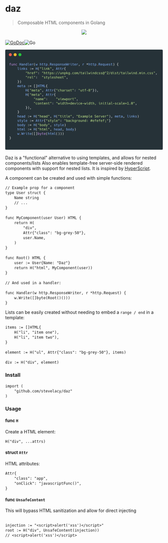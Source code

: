 # daz
> Composable HTML components in Golang

<p align="center">
	<img src="https://github.com/stevelacy/daz/raw/master/daz.go.png" width="300">
</p>

[![GoDoc](https://godoc.org/github.com/stevelacy/daz?status.svg)](https://godoc.org/github.com/stevelacy/daz)![Go](https://github.com/stevelacy/daz/workflows/Go/badge.svg)


![daz carbon example](./carbon.png)

Daz is a "functional" alternative to using templates, and allows for nested components/lists
Also enables template-free server-side rendered components with support for nested lists. It is inspired by [HyperScript](https://github.com/hyperhype/hyperscript).


A component can be created and used with simple functions:
```golang
// Example prop for a component
type User struct {
	Name string
	// ...
}

func MyComponent(user User) HTML {
	return H(
		"div",
		Attr{"class": "bg-grey-50"},
		user.Name,
	)
}

func Root() HTML {
	user := User{Name: "Daz"}
	return H("html", MyComponent(user))
}

// And used in a handler:

func Handler(w http.ResponseWriter, r *http.Request) {
	w.Write([]byte(Root()()))
}
```

Lists can be easily created without needing to embed a `range / end` in a template:
```golang
items := []HTML{
	H("li", "item one"),
	H("li", "item two"),
}

element := H("ul", Attr{"class": "bg-grey-50"}, items)

div := H("div", element)
```


### Install

```
import (
	"github.com/stevelacy/daz"
)

```

### Usage

#### func `H`

Create a HTML element:
```golang
H("div", ...attrs)

```

#### struct `Attr`

HTML attributes:
```golang
Attr{
	"class": "app",
	"onClick": "javascriptFunc()",
}
```

#### func `UnsafeContent`

This will bypass HTML sanitization and allow for direct injecting
```golang

injection := "<script>alert('xss')</script>"
root := H("div", UnsafeContent(injection))
// <script>alert('xss')</script>
```
